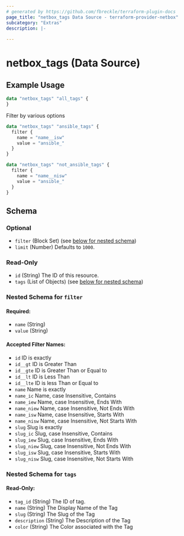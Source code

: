 ```yaml
---
# generated by https://github.com/fbreckle/terraform-plugin-docs
page_title: "netbox_tags Data Source - terraform-provider-netbox"
subcategory: "Extras"
description: |-
  
---
```


# netbox_tags (Data Source)



## Example Usage

```terraform
data "netbox_tags" "all_tags" {
}
```

Filter by various options

```terraform
data "netbox_tags" "ansible_tags" {
  filter {
    name = "name__isw"
    value = "ansible_"
  }
}

data "netbox_tags" "not_ansible_tags" {
  filter {
    name = "name__nisw"
    value = "ansible_"
  }
}
```

<!-- schema generated by tfplugindocs -->
## Schema

### Optional

- `filter` (Block Set) (see [below for nested schema](#nestedblock--filter))
- `limit` (Number) Defaults to `1000`.

### Read-Only

- `id` (String) The ID of this resource.
- `tags` (List of Objects) (see [below for nested schema](#nestedatt--tags))

<a id="nestedblock--filter"></a>
### Nested Schema for `filter`

#### Required:

- `name` (String)
- `value` (String)

#### Accepted Filter Names:
- `id` ID is exactly
- `id__gt` ID is Greater Than
- `id__gte` ID is Greater Than or Equal to
- `id__lt` ID is Less Than
- `id__lte` ID is less Than or Equal to
- `name` Name is exactly
- `name_ic` Name, case Insensitive, Contains
- `name_iew` Name, case Insensitive, Ends With
- `name_niew` Name, case Insensitive, Not Ends With
- `name_isw` Name, case Insensitive, Starts With
- `name_nisw` Name, case Insensitive, Not Starts With
- `slug` Slug is exactly
- `slug_ic` Slug, case Insensitive, Contains
- `slug_iew` Slug, case Insensitive, Ends With
- `slug_niew` Slug, case Insensitive, Not Ends With
- `slug_isw` Slug, case Insensitive, Starts With
- `slug_nisw` Slug, case Insensitive, Not Starts With

<a id="nestedatt--tags"></a>
### Nested Schema for `tags`

#### Read-Only:
- `tag_id` (String) The ID of tag.
- `name` (String) The Display Name of the Tag
- `slug` (String) The Slug of the Tag
- `description` (String) The Description of the Tag
- `color` (String) The Color associated with the Tag

